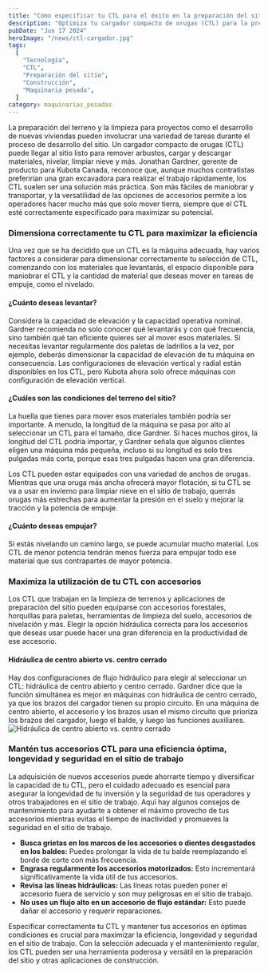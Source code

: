```yaml
---
title: "Cómo especificar tu CTL para el éxito en la preparación del sitio"
description: "Optimiza tu cargador compacto de orugas (CTL) para la preparación del sitio con las especificaciones adecuadas y el uso de accesorios eficientes"
pubDate: "Jun 17 2024"
heroImage: "/news/ctl-cargador.jpg"
tags:
  [
    "Tecnología",
    "CTL",
    "Preparación del sitio",
    "Construcción",
    "Maquinaria pesada",
  ]
category: maquinarias_pesadas
---
```


La preparación del terreno y la limpieza para proyectos como el desarrollo de nuevas viviendas pueden involucrar una variedad de tareas durante el proceso de desarrollo del sitio. Un cargador compacto de orugas (CTL) puede llegar al sitio listo para remover arbustos, cargar y descargar materiales, nivelar, limpiar nieve y más. Jonathan Gardner, gerente de producto para Kubota Canada, reconoce que, aunque muchos contratistas preferirían una gran excavadora para realizar el trabajo rápidamente, los CTL suelen ser una solución más práctica. Son más fáciles de maniobrar y transportar, y la versatilidad de las opciones de accesorios permite a los operadores hacer mucho más que solo mover tierra, siempre que el CTL esté correctamente especificado para maximizar su potencial.

### Dimensiona correctamente tu CTL para maximizar la eficiencia

Una vez que se ha decidido que un CTL es la máquina adecuada, hay varios factores a considerar para dimensionar correctamente tu selección de CTL, comenzando con los materiales que levantarás, el espacio disponible para maniobrar el CTL y la cantidad de material que deseas mover en tareas de empuje, como el nivelado.

#### ¿Cuánto deseas levantar?

Considera la capacidad de elevación y la capacidad operativa nominal. Gardner recomienda no solo conocer qué levantarás y con qué frecuencia, sino también qué tan eficiente quieres ser al mover esos materiales. Si necesitas levantar regularmente dos paletas de ladrillos a la vez, por ejemplo, deberás dimensionar la capacidad de elevación de tu máquina en consecuencia. Las configuraciones de elevación vertical y radial están disponibles en los CTL, pero Kubota ahora solo ofrece máquinas con configuración de elevación vertical.

#### ¿Cuáles son las condiciones del terreno del sitio?

La huella que tienes para mover esos materiales también podría ser importante. A menudo, la longitud de la máquina se pasa por alto al seleccionar un CTL para el tamaño, dice Gardner. Si haces muchos giros, la longitud del CTL podría importar, y Gardner señala que algunos clientes eligen una máquina más pequeña, incluso si su longitud es solo tres pulgadas más corta, porque esas tres pulgadas hacen una gran diferencia.

Los CTL pueden estar equipados con una variedad de anchos de orugas. Mientras que una oruga más ancha ofrecerá mayor flotación, si tu CTL se va a usar en invierno para limpiar nieve en el sitio de trabajo, querrás orugas más estrechas para aumentar la presión en el suelo y mejorar la tracción y la potencia de empuje.

#### ¿Cuánto deseas empujar?

Si estás nivelando un camino largo, se puede acumular mucho material. Los CTL de menor potencia tendrán menos fuerza para empujar todo ese material que sus contrapartes de mayor potencia.

### Maximiza la utilización de tu CTL con accesorios

Los CTL que trabajan en la limpieza de terrenos y aplicaciones de preparación del sitio pueden equiparse con accesorios forestales, horquillas para paletas, herramientas de limpieza del suelo, accesorios de nivelación y más. Elegir la opción hidráulica correcta para los accesorios que deseas usar puede hacer una gran diferencia en la productividad de ese accesorio.

#### Hidráulica de centro abierto vs. centro cerrado

Hay dos configuraciones de flujo hidráulico para elegir al seleccionar un CTL: hidráulica de centro abierto y centro cerrado. Gardner dice que la función simultánea es mejor en máquinas con hidráulica de centro cerrado, ya que los brazos del cargador tienen su propio circuito. En una máquina de centro abierto, el accesorio y los brazos usan el mismo circuito que prioriza los brazos del cargador, luego el balde, y luego las funciones auxiliares.
![Hidráulica de centro abierto vs. centro cerrado](/news/cargador-ctl.jpg)

### Mantén tus accesorios CTL para una eficiencia óptima, longevidad y seguridad en el sitio de trabajo

La adquisición de nuevos accesorios puede ahorrarte tiempo y diversificar la capacidad de tu CTL, pero el cuidado adecuado es esencial para asegurar la longevidad de tu inversión y la seguridad de tus operadores y otros trabajadores en el sitio de trabajo. Aquí hay algunos consejos de mantenimiento para ayudarte a obtener el máximo provecho de tus accesorios mientras evitas el tiempo de inactividad y promueves la seguridad en el sitio de trabajo.

- **Busca grietas en los marcos de los accesorios o dientes desgastados en los baldes:** Puedes prolongar la vida de tu balde reemplazando el borde de corte con más frecuencia.
- **Engrasa regularmente los accesorios motorizados:** Esto incrementará significativamente la vida útil de tus accesorios.
- **Revisa las líneas hidráulicas:** Las líneas rotas pueden poner el accesorio fuera de servicio y son muy peligrosas en el sitio de trabajo.
- **No uses un flujo alto en un accesorio de flujo estándar:** Esto puede dañar el accesorio y requerir reparaciones.

Especificar correctamente tu CTL y mantener tus accesorios en óptimas condiciones es crucial para maximizar la eficiencia, longevidad y seguridad en el sitio de trabajo. Con la selección adecuada y el mantenimiento regular, los CTL pueden ser una herramienta poderosa y versátil en la preparación del sitio y otras aplicaciones de construcción.

